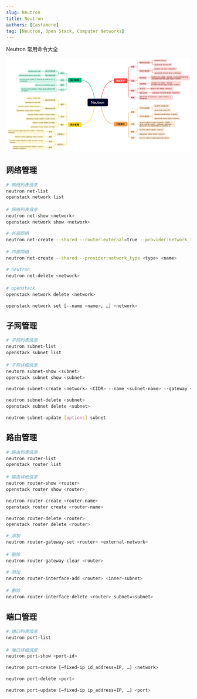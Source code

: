 ```yaml
---
slug: Neutron
title: Neutron
authors: [Castamere]
tag: [Neutron, Open Stack, Computer Networks]
---
```


Neutron 常用命令大全

![Neutron 命令](./image/neutronCommand.png)

<!--truncate-->

## 网络管理


```bash  title="查看网络"
# 网络列表信息
neutron net-list
openstack network list

# 网络列表信息
neutron net-show <network>
openstack network show <network>
```
```bash title="创建网络"
# 外部网络
neutron net-create --shared --router:external=true --provider:network_type <type> <name>

# 内部网络
neutron net-create --shared --provider:network_type <type> <name>
```
```bash title="删除网络"
# neutron
neutron net-delete <network>

# openstack
openstack network delete <network>
```
```bash title="更新网络"
openstack network set [--name <name>, …] <network>
```

## 子网管理

```bash title="查看子网"
# 子网列表信息
neutron subnet-list
openstack subnet list

# 子网详细信息
neutorn subnet-show <subnet>
openstack subnet show <subnet>
```

```bash title="创建子网"
neutron subnet-create <network> <CIDR> --name <subnet-name> --gateway <gateway> --allocation-pool start=start_ip, end=end_ip
```

```bash title="删除子网"
neutron subnet-delete <subnet>
openstack subnet delete <subnet>
```

```bash title="更新子网"
neutron subnet-update [options] subnet
```

## 路由管理

```bash title="查看路由"
# 路由列表信息
neutron router-list
openstack router list

# 路由详细信息
neutron router-show <router>
openstack router show <router>
```

```bash title="创建路由"
neutron router-create <router-name>
openstack router create <router-name>
```

```bash title="删除路由"
neutron router-delete <router>
openstack router delete <router>
```

```bash title="外部网关"
# 添加
neutron router-gateway-set <router> <external-network>

# 删除
neutron router-gateway-clear <router>
```

```bash title="内部接口"
# 添加
neutron router-interface-add <router> <inner-subnet>

# 删除
neutron router-interface-delete <router> subnet=<subnet>
```

## 端口管理

```bash title="查看端口"
# 端口列表信息
neutron port-list

# 端口详细信息
neutron port-show <port-id> 
```

```bash title="创建端口"
neutron port-create [—fixed-ip id_address=IP, …] <network>
```

```bash title="删除端口"
neutron port-delete <port> 
```

```bash title="修改端口"
neutron port-update [—fixed-ip ip_address=IP, …] <port>
```
